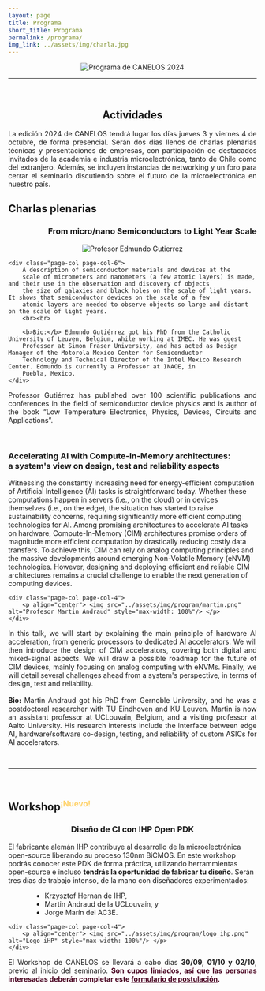 ```yaml
---
layout: page
title: Programa
short_title: Programa
permalink: /programa/
img_link: ../assets/img/charla.jpg
---
```


<p align="center"> <img src="../assets/img/programa.png" alt="Programa de CANELOS 2024" style="max-width: 100%"/> </p>

<hr>
<br>

<h2 align="center" style="font-weight: bold;">Actividades</h2>

<p align="justify">
	La edición 2024 de CANELOS tendrá lugar los días jueves 3 y viernes 4 de octubre, de forma presencial. 
	Serán dos días llenos de charlas plenarias técnicas y presentaciones de empresas, 
	con participación de destacados invitados de la academia e industria microelectrónica, tanto de Chile como del extranjero.
	Además, se incluyen instancias de networking y un foro para cerrar el seminario discutiendo sobre el futuro de la microelectrónica en nuestro país.
</p>
 

## Charlas plenarias

<h3 align="right" style="font-weight: bold;">From micro/nano Semiconductors to Light Year Scale</h3>
<div class="page-col-wrapper">    
	<div class="page-col page-col-4">
		<p align="center"> <img src="../assets/img/program/edmundo.png" alt="Profesor Edmundo Gutierrez" style="max-width: 100%"/> </p>
	</div>
    
	<div class="page-col page-col-6">
		A description of semiconductor materials and devices at the 
		scale of micrometers and nanometers (a few atomic layers) is made, and their use in the observation and discovery of objects 
		the size of galaxies and black holes on the scale of light years. It shows that semiconductor devices on the scale of a few 
		atomic layers are needed to observe objects so large and distant on the scale of light years.
		<br><br>
		
		<b>Bio:</b> Edmundo Gutiérrez got his PhD from the Catholic University of Leuven, Belgium, while working at IMEC. He was guest 
		Professor at Simon Fraser University, and has acted as Design Manager of the Motorola Mexico Center for Semiconductor 
		Technology and Technical Director of the Intel Mexico Research Center. Edmundo is currently a Professor at INAOE, in 
		Puebla, Mexico.
	</div>
	
</div>
<p align="justify">
	Professor Gutiérrez has published over 100 scientific publications and conferences in the field of semiconductor 
	device physics and is author of the book “Low Temperature Electronics, Physics, Devices, Circuits and Applications”.
</p>
<br>

<h3 align="left" style="font-weight: bold;">Accelerating AI with Compute-In-Memory architectures:<br> a system's view on design, test and reliability aspects</h3>
<div class="page-col-wrapper">
	<div class="page-col page-col-6">
		Witnessing the constantly increasing need for energy-efficient computation of Artificial Intelligence (AI) tasks is straightforward today. 
		Whether these computations happen in servers (i.e., on the cloud) or in devices themselves (i.e., on the edge), 
		the situation has started to raise sustainability concerns, requiring significantly more efficient computing technologies for AI. 
		Among promising architectures to accelerate AI tasks on hardware, Compute-In-Memory (CIM) architectures promise orders of magnitude 
		more efficient computation by drastically reducing costly data transfers. To achieve this, CIM can rely on analog computing principles 
		and the massive developments around emerging Non-Volatile Memory (eNVM) technologies. However, designing and deploying efficient 
		and reliable CIM architectures remains a crucial challenge to enable the next generation of computing devices. 
		<br>
	</div>
	
	<div class="page-col page-col-4">
		<p align="center"> <img src="../assets/img/program/martin.png" alt="Profesor Martin Andraud" style="max-width: 100%"/> </p>
	</div>	
</div>
<p align="justify">
	In this talk, we will start by explaining the main principle of hardware AI acceleration, from generic processors to dedicated AI accelerators. 
	We will then introduce the design of CIM accelerators, covering both digital and mixed-signal aspects. 
	We will draw a possible roadmap for the future of CIM devices, mainly focusing on analog computing with eNVMs. 
	Finally, we will detail several challenges ahead from a system's perspective, in terms of design, test and reliability.
	<br><br>
	<b>Bio:</b> Martin Andraud got his PhD from Gernoble University, and he was a postdoctoral researcher with TU Eindhoven and KU Leuven. 
	Martin is now an assistant professor at UCLouvain, Belgium, and a visiting professor at Aalto University. His research interests include 
	the interface between edge AI, hardware/software co-design, testing, and reliability of custom ASICs for AI accelerators.
</p>

<br>
<hr>
<br>

## Workshop<sup><span style="color: #ffd36c; font-size:16px">¡Nuevo!</span></sup>


<h3 align="center" style="font-weight: bold;">Diseño de CI con IHP Open PDK</h3>
<div class="page-col-wrapper">
	<div class="page-col page-col-6">
		El fabricante alemán IHP contribuye al desarrollo de la microelectrónica open-source liberando su proceso 130nm BiCMOS.
		En este workshop podrás conocer este PDK de forma práctica, utilizando herrammientas open-source e incluso <b>tendrás la oportunidad de 
		fabricar tu diseño</b>. 
		Serán tres días de trabajo intenso, de la mano con diseñadores experimentados: <br>
		<ul style="text-align: justify; margin-left: 50px">
			<li> Krzysztof Hernan de IHP, </li>
			<li> Martin Andraud de la UCLouvain, y </li>
			<li> Jorge Marín del AC3E. </li>
		</ul>
	</div>
	
	<div class="page-col page-col-4">
		<p align="center"> <img src="../assets/img/program/logo_ihp.png" alt="Logo iHP" style="max-width: 100%"/> </p>
	</div>	
</div>
<p align="justify">
	El Workshop de CANELOS se llevará a cabo días <b>30/09, 01/10 y 02/10</b>, previo al inicio del seminario.
	<b><span style="color: #47001e">Son cupos limiados, así que las personas interesadas deberán completar
	este <a href="https://forms.gle/bfTrDFRZ4hHEPbgeA" style="color: #47001e; text-decoration:underline">formulario de postulación</a>.</span></b>
</p>

<!--
# Dónde comer
-->